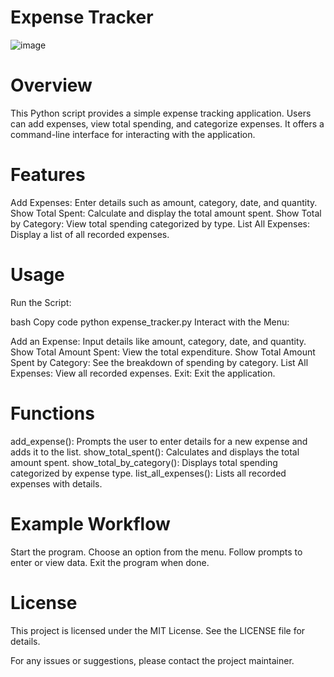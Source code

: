 # Expense Tracker
![image](https://github.com/user-attachments/assets/0b34e008-65c1-4d15-ab87-4009d560ded4)


# Overview
This Python script provides a simple expense tracking application. Users can add expenses, view total spending, and categorize expenses. It offers a command-line interface for interacting with the application.

# Features
Add Expenses: Enter details such as amount, category, date, and quantity.
Show Total Spent: Calculate and display the total amount spent.
Show Total by Category: View total spending categorized by type.
List All Expenses: Display a list of all recorded expenses.


# Usage
Run the Script:

bash
Copy code
python expense_tracker.py
Interact with the Menu:

Add an Expense: Input details like amount, category, date, and quantity.
Show Total Amount Spent: View the total expenditure.
Show Total Amount Spent by Category: See the breakdown of spending by category.
List All Expenses: View all recorded expenses.
Exit: Exit the application.

# Functions
add_expense(): Prompts the user to enter details for a new expense and adds it to the list.
show_total_spent(): Calculates and displays the total amount spent.
show_total_by_category(): Displays total spending categorized by expense type.
list_all_expenses(): Lists all recorded expenses with details.

# Example Workflow
Start the program.
Choose an option from the menu.
Follow prompts to enter or view data.
Exit the program when done.



# License
This project is licensed under the MIT License. See the LICENSE file for details.

For any issues or suggestions, please contact the project maintainer.








